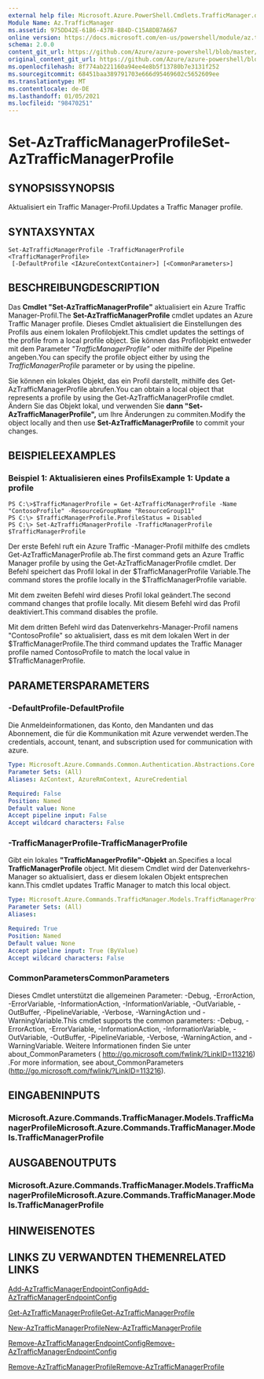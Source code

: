 ```yaml
---
external help file: Microsoft.Azure.PowerShell.Cmdlets.TrafficManager.dll-Help.xml
Module Name: Az.TrafficManager
ms.assetid: 975DD42E-61B6-437B-884D-C15A8DB7A667
online version: https://docs.microsoft.com/en-us/powershell/module/az.trafficmanager/set-aztrafficmanagerprofile
schema: 2.0.0
content_git_url: https://github.com/Azure/azure-powershell/blob/master/src/TrafficManager/TrafficManager/help/Set-AzTrafficManagerProfile.md
original_content_git_url: https://github.com/Azure/azure-powershell/blob/master/src/TrafficManager/TrafficManager/help/Set-AzTrafficManagerProfile.md
ms.openlocfilehash: 8f774ab221160a94ee4e8b5f13780b7e3131f252
ms.sourcegitcommit: 68451baa389791703e666d95469602c5652609ee
ms.translationtype: MT
ms.contentlocale: de-DE
ms.lasthandoff: 01/05/2021
ms.locfileid: "98470251"
---
```

# <span data-ttu-id="b95ec-101">Set-AzTrafficManagerProfile</span><span class="sxs-lookup"><span data-stu-id="b95ec-101">Set-AzTrafficManagerProfile</span></span>

## <span data-ttu-id="b95ec-102">SYNOPSIS</span><span class="sxs-lookup"><span data-stu-id="b95ec-102">SYNOPSIS</span></span>
<span data-ttu-id="b95ec-103">Aktualisiert ein Traffic Manager-Profil.</span><span class="sxs-lookup"><span data-stu-id="b95ec-103">Updates a Traffic Manager profile.</span></span>

## <span data-ttu-id="b95ec-104">SYNTAX</span><span class="sxs-lookup"><span data-stu-id="b95ec-104">SYNTAX</span></span>

```
Set-AzTrafficManagerProfile -TrafficManagerProfile <TrafficManagerProfile>
 [-DefaultProfile <IAzureContextContainer>] [<CommonParameters>]
```

## <span data-ttu-id="b95ec-105">BESCHREIBUNG</span><span class="sxs-lookup"><span data-stu-id="b95ec-105">DESCRIPTION</span></span>
<span data-ttu-id="b95ec-106">Das **Cmdlet "Set-AzTrafficManagerProfile"** aktualisiert ein Azure Traffic Manager-Profil.</span><span class="sxs-lookup"><span data-stu-id="b95ec-106">The **Set-AzTrafficManagerProfile** cmdlet updates an Azure Traffic Manager profile.</span></span>
<span data-ttu-id="b95ec-107">Dieses Cmdlet aktualisiert die Einstellungen des Profils aus einem lokalen Profilobjekt.</span><span class="sxs-lookup"><span data-stu-id="b95ec-107">This cmdlet updates the settings of the profile from a local profile object.</span></span>
<span data-ttu-id="b95ec-108">Sie können das Profilobjekt entweder mit dem Parameter *"TrafficManagerProfile"* oder mithilfe der Pipeline angeben.</span><span class="sxs-lookup"><span data-stu-id="b95ec-108">You can specify the profile object either by using the *TrafficManagerProfile* parameter or by using the pipeline.</span></span>

<span data-ttu-id="b95ec-109">Sie können ein lokales Objekt, das ein Profil darstellt, mithilfe des Get-AzTrafficManagerProfile abrufen.</span><span class="sxs-lookup"><span data-stu-id="b95ec-109">You can obtain a local object that represents a profile by using the Get-AzTrafficManagerProfile cmdlet.</span></span>
<span data-ttu-id="b95ec-110">Ändern Sie das Objekt lokal, und verwenden Sie **dann "Set-AzTrafficManagerProfile",** um Ihre Änderungen zu commiten.</span><span class="sxs-lookup"><span data-stu-id="b95ec-110">Modify the object locally and then use **Set-AzTrafficManagerProfile** to commit your changes.</span></span>

## <span data-ttu-id="b95ec-111">BEISPIELE</span><span class="sxs-lookup"><span data-stu-id="b95ec-111">EXAMPLES</span></span>

### <span data-ttu-id="b95ec-112">Beispiel 1: Aktualisieren eines Profils</span><span class="sxs-lookup"><span data-stu-id="b95ec-112">Example 1: Update a profile</span></span>
```
PS C:\>$TrafficManagerProfile = Get-AzTrafficManagerProfile -Name "ContosoProfile" -ResourceGroupName "ResourceGroup11" 
PS C:\> $TrafficManagerProfile.ProfileStatus = Disabled
PS C:\> Set-AzTrafficManagerProfile -TrafficManagerProfile $TrafficManagerProfile
```

<span data-ttu-id="b95ec-113">Der erste Befehl ruft ein Azure Traffic -Manager-Profil mithilfe des cmdlets Get-AzTrafficManagerProfile ab.</span><span class="sxs-lookup"><span data-stu-id="b95ec-113">The first command gets an Azure Traffic Manager profile by using the Get-AzTrafficManagerProfile cmdlet.</span></span>
<span data-ttu-id="b95ec-114">Der Befehl speichert das Profil lokal in der $TrafficManagerProfile Variable.</span><span class="sxs-lookup"><span data-stu-id="b95ec-114">The command stores the profile locally in the $TrafficManagerProfile variable.</span></span>

<span data-ttu-id="b95ec-115">Mit dem zweiten Befehl wird dieses Profil lokal geändert.</span><span class="sxs-lookup"><span data-stu-id="b95ec-115">The second command changes that profile locally.</span></span>
<span data-ttu-id="b95ec-116">Mit diesem Befehl wird das Profil deaktiviert.</span><span class="sxs-lookup"><span data-stu-id="b95ec-116">This command disables the profile.</span></span>

<span data-ttu-id="b95ec-117">Mit dem dritten Befehl wird das Datenverkehrs-Manager-Profil namens "ContosoProfile" so aktualisiert, dass es mit dem lokalen Wert in der $TrafficManagerProfile.</span><span class="sxs-lookup"><span data-stu-id="b95ec-117">The third command updates the Traffic Manager profile named ContosoProfile to match the local value in $TrafficManagerProfile.</span></span>

## <span data-ttu-id="b95ec-118">PARAMETERS</span><span class="sxs-lookup"><span data-stu-id="b95ec-118">PARAMETERS</span></span>

### <span data-ttu-id="b95ec-119">-DefaultProfile</span><span class="sxs-lookup"><span data-stu-id="b95ec-119">-DefaultProfile</span></span>
<span data-ttu-id="b95ec-120">Die Anmeldeinformationen, das Konto, den Mandanten und das Abonnement, die für die Kommunikation mit Azure verwendet werden.</span><span class="sxs-lookup"><span data-stu-id="b95ec-120">The credentials, account, tenant, and subscription used for communication with azure.</span></span>

```yaml
Type: Microsoft.Azure.Commands.Common.Authentication.Abstractions.Core.IAzureContextContainer
Parameter Sets: (All)
Aliases: AzContext, AzureRmContext, AzureCredential

Required: False
Position: Named
Default value: None
Accept pipeline input: False
Accept wildcard characters: False
```

### <span data-ttu-id="b95ec-121">-TrafficManagerProfile</span><span class="sxs-lookup"><span data-stu-id="b95ec-121">-TrafficManagerProfile</span></span>
<span data-ttu-id="b95ec-122">Gibt ein lokales **"TrafficManagerProfile"-Objekt** an.</span><span class="sxs-lookup"><span data-stu-id="b95ec-122">Specifies a local **TrafficManagerProfile** object.</span></span>
<span data-ttu-id="b95ec-123">Mit diesem Cmdlet wird der Datenverkehrs-Manager so aktualisiert, dass er diesem lokalen Objekt entsprechen kann.</span><span class="sxs-lookup"><span data-stu-id="b95ec-123">This cmdlet updates Traffic Manager to match this local object.</span></span>

```yaml
Type: Microsoft.Azure.Commands.TrafficManager.Models.TrafficManagerProfile
Parameter Sets: (All)
Aliases:

Required: True
Position: Named
Default value: None
Accept pipeline input: True (ByValue)
Accept wildcard characters: False
```

### <span data-ttu-id="b95ec-124">CommonParameters</span><span class="sxs-lookup"><span data-stu-id="b95ec-124">CommonParameters</span></span>
<span data-ttu-id="b95ec-125">Dieses Cmdlet unterstützt die allgemeinen Parameter: -Debug, -ErrorAction, -ErrorVariable, -InformationAction, -InformationVariable, -OutVariable, -OutBuffer, -PipelineVariable, -Verbose, -WarningAction und -WarningVariable.</span><span class="sxs-lookup"><span data-stu-id="b95ec-125">This cmdlet supports the common parameters: -Debug, -ErrorAction, -ErrorVariable, -InformationAction, -InformationVariable, -OutVariable, -OutBuffer, -PipelineVariable, -Verbose, -WarningAction, and -WarningVariable.</span></span> <span data-ttu-id="b95ec-126">Weitere Informationen finden Sie unter about_CommonParameters ( http://go.microsoft.com/fwlink/?LinkID=113216) .</span><span class="sxs-lookup"><span data-stu-id="b95ec-126">For more information, see about_CommonParameters (http://go.microsoft.com/fwlink/?LinkID=113216).</span></span>

## <span data-ttu-id="b95ec-127">EINGABEN</span><span class="sxs-lookup"><span data-stu-id="b95ec-127">INPUTS</span></span>

### <span data-ttu-id="b95ec-128">Microsoft.Azure.Commands.TrafficManager.Models.TrafficManagerProfile</span><span class="sxs-lookup"><span data-stu-id="b95ec-128">Microsoft.Azure.Commands.TrafficManager.Models.TrafficManagerProfile</span></span>

## <span data-ttu-id="b95ec-129">AUSGABEN</span><span class="sxs-lookup"><span data-stu-id="b95ec-129">OUTPUTS</span></span>

### <span data-ttu-id="b95ec-130">Microsoft.Azure.Commands.TrafficManager.Models.TrafficManagerProfile</span><span class="sxs-lookup"><span data-stu-id="b95ec-130">Microsoft.Azure.Commands.TrafficManager.Models.TrafficManagerProfile</span></span>

## <span data-ttu-id="b95ec-131">HINWEISE</span><span class="sxs-lookup"><span data-stu-id="b95ec-131">NOTES</span></span>

## <span data-ttu-id="b95ec-132">LINKS ZU VERWANDTEN THEMEN</span><span class="sxs-lookup"><span data-stu-id="b95ec-132">RELATED LINKS</span></span>

[<span data-ttu-id="b95ec-133">Add-AzTrafficManagerEndpointConfig</span><span class="sxs-lookup"><span data-stu-id="b95ec-133">Add-AzTrafficManagerEndpointConfig</span></span>](./Add-AzTrafficManagerEndpointConfig.md)

[<span data-ttu-id="b95ec-134">Get-AzTrafficManagerProfile</span><span class="sxs-lookup"><span data-stu-id="b95ec-134">Get-AzTrafficManagerProfile</span></span>](./Get-AzTrafficManagerProfile.md)

[<span data-ttu-id="b95ec-135">New-AzTrafficManagerProfile</span><span class="sxs-lookup"><span data-stu-id="b95ec-135">New-AzTrafficManagerProfile</span></span>](./New-AzTrafficManagerProfile.md)

[<span data-ttu-id="b95ec-136">Remove-AzTrafficManagerEndpointConfig</span><span class="sxs-lookup"><span data-stu-id="b95ec-136">Remove-AzTrafficManagerEndpointConfig</span></span>](./Remove-AzTrafficManagerEndpointConfig.md)

[<span data-ttu-id="b95ec-137">Remove-AzTrafficManagerProfile</span><span class="sxs-lookup"><span data-stu-id="b95ec-137">Remove-AzTrafficManagerProfile</span></span>](./Remove-AzTrafficManagerProfile.md)


